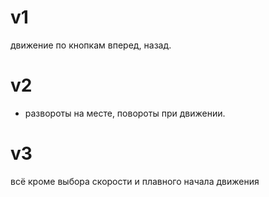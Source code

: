 # v1
движение по кнопкам вперед, назад.
# v2
+ развороты на месте, повороты при движении.
# v3
всё кроме выбора скорости и плавного начала движения
